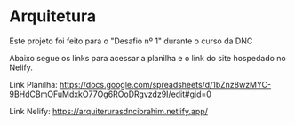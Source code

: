 # Arquitetura
Este projeto foi feito para o "Desafio nº 1" durante o curso da DNC

Abaixo segue os links para acessar a planilha e o link do site hospedado no Nelify.

Link Planilha: https://docs.google.com/spreadsheets/d/1bZnz8wzMYC-9BHdCBmOFuMdxkO77Og6ROoDRgvzdz9I/edit#gid=0

Link Nelify: https://arquiterurasdncibrahim.netlify.app/
